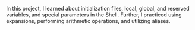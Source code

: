 In this project, I learned about initialization files, local, global, and reserved variables, and special parameters in the Shell. Further, I practiced using expansions, performing arithmetic operations, and utilizing aliases.
